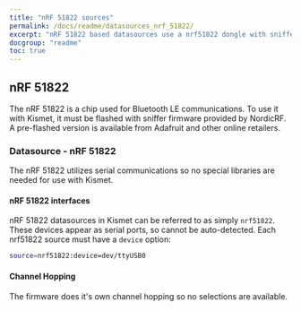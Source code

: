 ```yaml
---
title: "nRF 51822 sources"
permalink: /docs/readme/datasources_nrf_51822/
excerpt: "nRF 51822 based datasources use a nrf51822 dongle with sniffer firmware to monitor Bluetooth LE"
docgroup: "readme"
toc: true
---
```


## nRF 51822

The nRF 51822 is a chip used for Bluetooth LE communications.   To use it with Kismet, it must be flashed with sniffer firmware provided by NordicRF.  A pre-flashed version is available from Adafruit and other online retailers.

### Datasource - nRF 51822

The nRF 51822 utilizes serial communications so no special libraries are needed for use with Kismet.

#### nRF 51822 interfaces

nRF 51822 datasources in Kismet can be referred to as simply `nrf51822`.  These devices appear as serial ports, so cannot be auto-detected.  Each nrf51822 source must have a `device` option:

```bash
source=nrf51822:device=dev/ttyUSB0
```

#### Channel Hopping

The firmware does it's own channel hopping so no selections are available.
```

